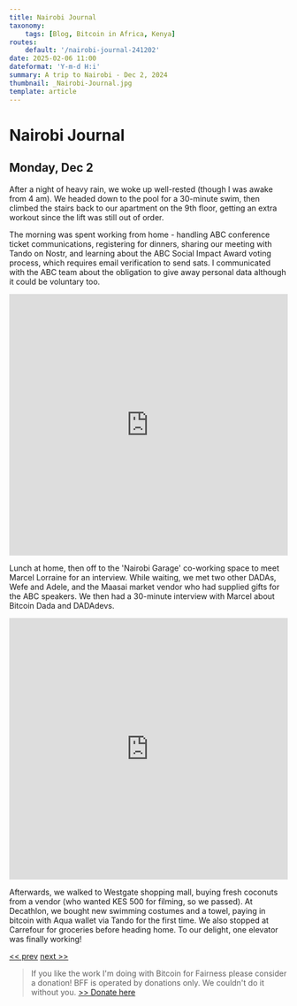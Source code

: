 ```yaml
---
title: Nairobi Journal
taxonomy:
    tags: [Blog, Bitcoin in Africa, Kenya]
routes:
    default: '/nairobi-journal-241202'
date: 2025-02-06 11:00
dateformat: 'Y-m-d H:i'
summary: A trip to Nairobi - Dec 2, 2024
thumbnail: _Nairobi-Journal.jpg
template: article
---
```


# Nairobi Journal

## Monday, Dec 2

After a night of heavy rain, we woke up well-rested (though I was awake from 4 am). We headed down to the pool for a 30-minute swim, then climbed the stairs back to our apartment on the 9th floor, getting an extra workout since the lift was still out of order.

<div id="nostr-embed-note1djxq0n8uhuuqz8a49pfr3gexflw7r7lcs46t0jake0f5vc82dmwqhcgla6"></div><script>  !(function () {    const n=document.createElement('script');n.type='text/javascript';n.async=!0;n.src='https://cdn.jsdelivr.net/gh/nostrband/nostr-embed@0.1.16/dist/nostr-embed.js';    const options = {      showZaps: true,      showCopyAddr: false,      hideNostrich: false,      showFollowing: true,    };    n.onload=function () {      nostrEmbed.init(        'note1djxq0n8uhuuqz8a49pfr3gexflw7r7lcs46t0jake0f5vc82dmwqhcgla6',        '#nostr-embed-note1djxq0n8uhuuqz8a49pfr3gexflw7r7lcs46t0jake0f5vc82dmwqhcgla6',        '',        options      );    };const a=document.getElementsByTagName('script')[0];a.parentNode.insertBefore(n, a);  })();</script>

The morning was spent working from home - handling ABC conference ticket communications, registering for dinners, sharing our meeting with Tando on Nostr, and learning about the ABC Social Impact Award voting process, which requires email verification to send sats. I communicated with the ABC team about the obligation to give away personal data although it could be voluntary too.

<iframe width="100%" height="473" src="https://www.youtube.com/embed/q6LZiAC8Qhc" title="YouTube video player" frameborder="0" allow="accelerometer; autoplay; clipboard-write; encrypted-media; gyroscope; picture-in-picture; web-share" allowfullscreen></iframe>

Lunch at home, then off to the 'Nairobi Garage' co-working space to meet Marcel Lorraine for an interview. While waiting, we met two other DADAs, Wefe and Adele, and the Maasai market vendor who had supplied gifts for the ABC speakers. We then had a 30-minute interview with Marcel about Bitcoin Dada and DADAdevs. 

<iframe width="100%" height="473" src="https://www.youtube.com/embed/4YFIWdvecZ8" title="YouTube video player" frameborder="0" allow="accelerometer; autoplay; clipboard-write; encrypted-media; gyroscope; picture-in-picture; web-share" allowfullscreen></iframe>

Afterwards, we walked to Westgate shopping mall, buying fresh coconuts from a vendor (who wanted KES 500 for filming, so we passed). At Decathlon, we bought new swimming costumes and a towel, paying in bitcoin with Aqua wallet via Tando for the first time. We also stopped at Carrefour for groceries before heading home. To our delight, one elevator was finally working!

[<< prev](/nairobi-journal-241201) [next >>](/nairobi-journal-241203)

> If you like the work I'm doing with Bitcoin for Fairness please consider a donation! BFF is operated by donations only. We couldn't do it without you. [>> Donate here](https://bffbtc.org/donate/)